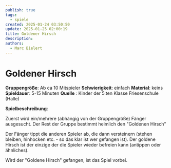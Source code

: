 ```yaml
---
publish: true
tags:
  - spiele
created: 2025-01-24 03:50:50
update: 2025-01-25 02:00:19
title: Goldener Hirsch
description: 
authors:
  - Marc Bielert
---
```


# Goldener Hirsch

**Gruppengröße**: Ab ca 10 Mitspieler
**Schwierigkeit**: einfach
**Material**: keins
**Spieldauer**: 5-15 Minuten
**Quelle** : Kinder der 5.ten Klasse Friesenschule (Halle)

**Spielbeschreibung**:

Zuerst wird ein/mehrere (abhängig von der Gruppengröße) Fänger ausgesucht.
Der Rest der Gruppe bestimmt heimlich den "Goldenen Hirsch"

Der Fänger tippt die anderen Spieler ab, die dann versteinern (stehen bleiben, hinhocken etc. - so das klar ist wer gefangen ist). Der goldene Hirsch ist der einzige der die Spieler wieder befreien kann (antippen oder ähnliches).

Wird der "Goldene Hirsch" gefangen, ist das Spiel vorbei.
